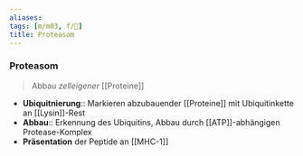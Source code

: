 ```yaml
---
aliases: 
tags: [m/m03, f/🧪]
title: Proteasom
---
```

### Proteasom
> Abbau *zelleigener* [[Proteine]]
- **Ubiquitnierung**:: Markieren abzubauender [[Proteine]] mit Ubiquitinkette an [[Lysin]]-Rest
- **Abbau**:: Erkennung des Ubiquitins, Abbau durch [[ATP]]-abhängigen Protease-Komplex
- **Präsentation** der Peptide an [[MHC-1]]